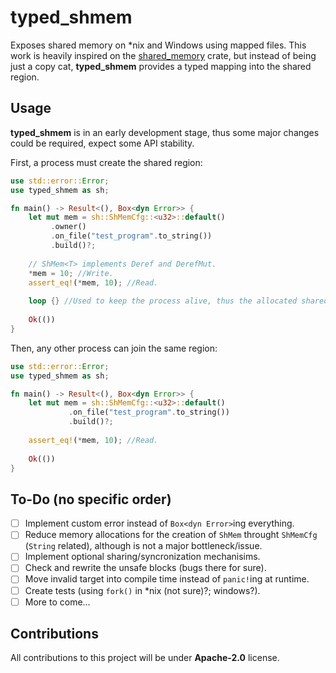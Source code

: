 # typed_shmem
Exposes shared memory on *nix and Windows using mapped files. This work is heavily inspired on the [shared_memory](https://crates.io/crates/shared_memory) crate, but instead of being just a copy cat, **typed_shmem** provides a typed mapping into the shared region.

## Usage
**typed_shmem** is in an early development stage, thus some major changes could be required, expect some API stability.

First, a process must create the shared region:
```rust
use std::error::Error;
use typed_shmem as sh;

fn main() -> Result<(), Box<dyn Error>> {
    let mut mem = sh::ShMemCfg::<u32>::default()
         .owner()
         .on_file("test_program".to_string())
         .build()?;
    
    // ShMem<T> implements Deref and DerefMut.
    *mem = 10; //Write.
    assert_eq!(*mem, 10); //Read.
    
    loop {} //Used to keep the process alive, thus the allocated shared memory too.
    
    Ok(())
}
```

Then, any other process can join the same region:
```rust
use std::error::Error;
use typed_shmem as sh;

fn main() -> Result<(), Box<dyn Error>> {
    let mut mem = sh::ShMemCfg::<u32>::default()
             .on_file("test_program".to_string())
             .build()?;
    
    assert_eq!(*mem, 10); //Read.
    
    Ok(())
}
```
## To-Do (no specific order)
- [ ] Implement custom error instead of `Box<dyn Error>`ing everything.
- [ ] Reduce memory allocations for the creation of `ShMem` throught `ShMemCfg` (`String` related), although is not a major bottleneck/issue.
- [ ] Implement optional sharing/syncronization mechanisims.
- [ ] Check and rewrite the unsafe blocks (bugs there for sure).
- [ ] Move invalid target into compile time instead of `panic!`ing at runtime.
- [ ] Create tests (using `fork()` in *nix (not sure)?; windows?).
- [ ] More to come...

## Contributions
All contributions to this project will be under **Apache-2.0** license.